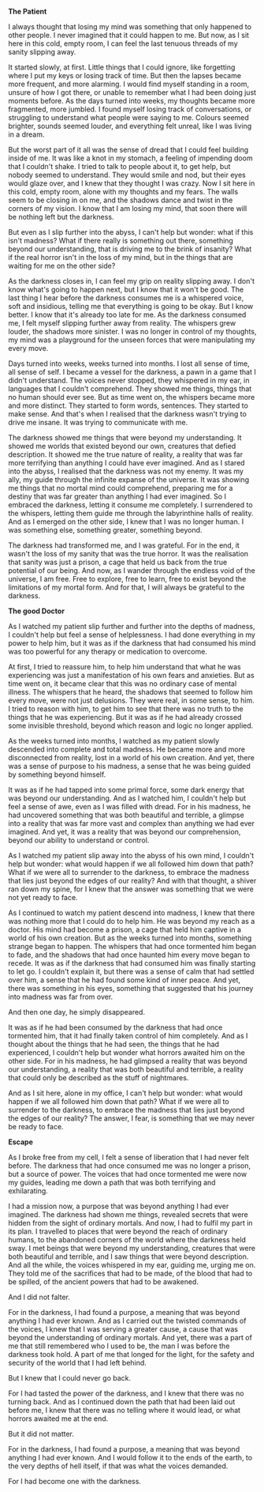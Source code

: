 **The Patient**

I always thought that losing my mind was something that only happened to other people. I never imagined that it could happen to me. But now, as I sit here in this cold, empty room, I can feel the last tenuous threads of my sanity slipping away.

It started slowly, at first. Little things that I could ignore, like forgetting where I put my keys or losing track of time. But then the lapses became more frequent, and more alarming. I would find myself standing in a room, unsure of how I got there, or unable to remember what I had been doing just moments before. As the days turned into weeks, my thoughts became more fragmented, more jumbled. I found myself losing track of conversations, or struggling to understand what people were saying to me. Colours seemed brighter, sounds seemed louder, and everything felt unreal, like I was living in a dream.

But the worst part of it all was the sense of dread that I could feel building inside of me. It was like a knot in my stomach, a feeling of impending doom that I couldn't shake. I tried to talk to people about it, to get help, but nobody seemed to understand. They would smile and nod, but their eyes would glaze over, and I knew that they thought I was crazy. Now I sit here in this cold, empty room, alone with my thoughts and my fears. The walls seem to be closing in on me, and the shadows dance and twist in the corners of my vision. I know that I am losing my mind, that soon there will be nothing left but the darkness.

But even as I slip further into the abyss, I can't help but wonder: what if this isn't madness? What if there really is something out there, something beyond our understanding, that is driving me to the brink of insanity? What if the real horror isn't in the loss of my mind, but in the things that are waiting for me on the other side?

As the darkness closes in, I can feel my grip on reality slipping away. I don't know what's going to happen next, but I know that it won't be good. The last thing I hear before the darkness consumes me is a whispered voice, soft and insidious, telling me that everything is going to be okay. But I know better. I know that it's already too late for me. As the darkness consumed me, I felt myself slipping further away from reality. The whispers grew louder, the shadows more sinister. I was no longer in control of my thoughts, my mind was a playground for the unseen forces that were manipulating my every move.

Days turned into weeks, weeks turned into months. I lost all sense of time, all sense of self. I became a vessel for the darkness, a pawn in a game that I didn't understand. The voices never stopped, they whispered in my ear, in languages that I couldn't comprehend. They showed me things, things that no human should ever see. But as time went on, the whispers became more and more distinct. They started to form words, sentences. They started to make sense. And that's when I realised that the darkness wasn't trying to drive me insane. It was trying to communicate with me.

The darkness showed me things that were beyond my understanding. It showed me worlds that existed beyond our own, creatures that defied description. It showed me the true nature of reality, a reality that was far more terrifying than anything I could have ever imagined. And as I stared into the abyss, I realised that the darkness was not my enemy. It was my ally, my guide through the infinite expanse of the universe. It was showing me things that no mortal mind could comprehend, preparing me for a destiny that was far greater than anything I had ever imagined. So I embraced the darkness, letting it consume me completely. I surrendered to the whispers, letting them guide me through the labyrinthine halls of reality. And as I emerged on the other side, I knew that I was no longer human. I was something else, something greater, something beyond.

The darkness had transformed me, and I was grateful. For in the end, it wasn't the loss of my sanity that was the true horror. It was the realisation that sanity was just a prison, a cage that held us back from the true potential of our being. And now, as I wander through the endless void of the universe, I am free. Free to explore, free to learn, free to exist beyond the limitations of my mortal form. And for that, I will always be grateful to the darkness.

**The good Doctor**

As I watched my patient slip further and further into the depths of madness, I couldn't help but feel a sense of helplessness. I had done everything in my power to help him, but it was as if the darkness that had consumed his mind was too powerful for any therapy or medication to overcome.

At first, I tried to reassure him, to help him understand that what he was experiencing was just a manifestation of his own fears and anxieties. But as time went on, it became clear that this was no ordinary case of mental illness. The whispers that he heard, the shadows that seemed to follow him every move, were not just delusions. They were real, in some sense, to him. I tried to reason with him, to get him to see that there was no truth to the things that he was experiencing. But it was as if he had already crossed some invisible threshold, beyond which reason and logic no longer applied.

As the weeks turned into months, I watched as my patient slowly descended into complete and total madness. He became more and more disconnected from reality, lost in a world of his own creation. And yet, there was a sense of purpose to his madness, a sense that he was being guided by something beyond himself.

It was as if he had tapped into some primal force, some dark energy that was beyond our understanding. And as I watched him, I couldn't help but feel a sense of awe, even as I was filled with dread. For in his madness, he had uncovered something that was both beautiful and terrible, a glimpse into a reality that was far more vast and complex than anything we had ever imagined. And yet, it was a reality that was beyond our comprehension, beyond our ability to understand or control.

As I watched my patient slip away into the abyss of his own mind, I couldn't help but wonder: what would happen if we all followed him down that path? What if we were all to surrender to the darkness, to embrace the madness that lies just beyond the edges of our reality? And with that thought, a shiver ran down my spine, for I knew that the answer was something that we were not yet ready to face.

As I continued to watch my patient descend into madness, I knew that there was nothing more that I could do to help him. He was beyond my reach as a doctor. His mind had become a prison, a cage that held him captive in a world of his own creation. But as the weeks turned into months, something strange began to happen. The whispers that had once tormented him began to fade, and the shadows that had once haunted him every move began to recede. It was as if the darkness that had consumed him was finally starting to let go. I couldn't explain it, but there was a sense of calm that had settled over him, a sense that he had found some kind of inner peace. And yet, there was something in his eyes, something that suggested that his journey into madness was far from over.

And then one day, he simply disappeared.

It was as if he had been consumed by the darkness that had once tormented him, that it had finally taken control of him completely. And as I thought about the things that he had seen, the things that he had experienced, I couldn't help but wonder what horrors awaited him on the other side. For in his madness, he had glimpsed a reality that was beyond our understanding, a reality that was both beautiful and terrible, a reality that could only be described as the stuff of nightmares.

And as I sit here, alone in my office, I can't help but wonder: what would happen if we all followed him down that path? What if we were all to surrender to the darkness, to embrace the madness that lies just beyond the edges of our reality? The answer, I fear, is something that we may never be ready to face.

**Escape**

As I broke free from my cell, I felt a sense of liberation that I had never felt before. The darkness that had once consumed me was no longer a prison, but a source of power. The voices that had once tormented me were now my guides, leading me down a path that was both terrifying and exhilarating.

I had a mission now, a purpose that was beyond anything I had ever imagined. The darkness had shown me things, revealed secrets that were hidden from the sight of ordinary mortals. And now, I had to fulfil my part in its plan. I travelled to places that were beyond the reach of ordinary humans, to the abandoned corners of the world where the darkness held sway. I met beings that were beyond my understanding, creatures that were both beautiful and terrible, and I saw things that were beyond description. And all the while, the voices whispered in my ear, guiding me, urging me on. They told me of the sacrifices that had to be made, of the blood that had to be spilled, of the ancient powers that had to be awakened.

And I did not falter.

For in the darkness, I had found a purpose, a meaning that was beyond anything I had ever known. And as I carried out the twisted commands of the voices, I knew that I was serving a greater cause, a cause that was beyond the understanding of ordinary mortals. And yet, there was a part of me that still remembered who I used to be, the man I was before the darkness took hold. A part of me that longed for the light, for the safety and security of the world that I had left behind.

But I knew that I could never go back.

For I had tasted the power of the darkness, and I knew that there was no turning back. And as I continued down the path that had been laid out before me, I knew that there was no telling where it would lead, or what horrors awaited me at the end.

But it did not matter.

For in the darkness, I had found a purpose, a meaning that was beyond anything I had ever known. And I would follow it to the ends of the earth, to the very depths of hell itself, if that was what the voices demanded.

For I had become one with the darkness.